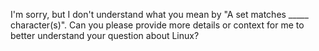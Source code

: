 I'm sorry, but I don't understand what you mean by "A set matches _____ character(s)". Can you please provide more details or context for me to better understand your question about Linux?
